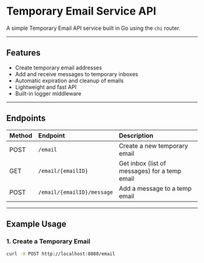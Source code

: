 
# Temporary Email Service API

A simple Temporary Email API service built in Go using the `chi` router.

---

## Features

- Create temporary email addresses
- Add and receive messages to temporary inboxes
- Automatic expiration and cleanup of emails
- Lightweight and fast API
- Built-in logger middleware

---

## Endpoints

| Method | Endpoint | Description |
|:------|:---------|:------------|
| POST | `/email` | Create a new temporary email |
| GET | `/email/{emailID}` | Get inbox (list of messages) for a temp email |
| POST | `/email/{emailID}/message` | Add a message to a temp email |

---

## Example Usage

### 1. Create a Temporary Email

```bash
curl -X POST http://localhost:8080/email
